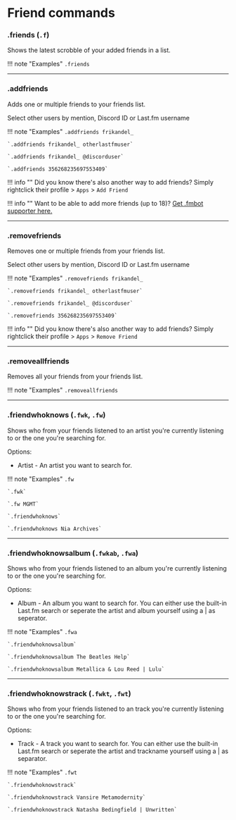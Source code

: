 # Friend commands

### .friends (`.f`)

Shows the latest scrobble of your added friends in a list.

!!! note "Examples"
    `.friends`

---

### .addfriends

Adds one or multiple friends to your friends list.

Select other users by mention, Discord ID or Last.fm username

!!! note "Examples"
    `.addfriends frikandel_`

    `.addfriends frikandel_ otherlastfmuser`

    `.addfriends frikandel_ @discorduser`

    `.addfriends 356268235697553409`


!!! info ""
    Did you know there's also another way to add friends? Simply rightclick their profile > `Apps` > `Add Friend`

!!! info ""
    Want to be able to add more friends (up to 18)? <a href="/supporter/">Get .fmbot supporter here.</a>

---

### .removefriends

Removes one or multiple friends from your friends list.

Select other users by mention, Discord ID or Last.fm username

!!! note "Examples"
    `.removefriends frikandel_`

    `.removefriends frikandel_ otherlastfmuser`

    `.removefriends frikandel_ @discorduser`

    `.removefriends 356268235697553409`

!!! info ""
    Did you know there's also another way to add friends? Simply rightclick their profile > `Apps` > `Remove Friend`

---

### .removeallfriends

Removes all your friends from your friends list.

!!! note "Examples"
    `.removeallfriends`



---

### .friendwhoknows (`.fwk`, `.fw`)

Shows who from your friends listened to an artist you're currently listening to or the one you're searching for.

Options:

* Artist - An artist you want to search for.

!!! note "Examples"
    `.fw`

    `.fwk`

    `.fw MGMT`

    `.friendwhoknows`

    `.friendwhoknows Nia Archives`

---

### .friendwhoknowsalbum (`.fwkab`, `.fwa`)

Shows who from your friends listened to an album you're currently listening to or the one you're searching for.

Options:

* Album - An album you want to search for. You can either use the built-in Last.fm search or seperate the artist and album yourself using a | as seperator.

!!! note "Examples"
    `.fwa`

    `.friendwhoknowsalbum`

    `.friendwhoknowsalbum The Beatles Help`

    `.friendwhoknowsalbum Metallica & Lou Reed | Lulu`

    
---

### .friendwhoknowstrack (`.fwkt`, `.fwt`)

Shows who from your friends listened to an track you're currently listening to or the one you're searching for.

Options:

* Track - A track you want to search for. You can either use the built-in Last.fm search or seperate the artist and trackname yourself using a | as separator.

!!! note "Examples"
    `.fwt`

    `.friendwhoknowstrack`

    `.friendwhoknowstrack Vansire Metamodernity`

    `.friendwhoknowstrack Natasha Bedingfield | Unwritten`


